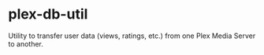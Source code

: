 # plex-db-util
Utility to transfer user data (views, ratings, etc.) from one Plex Media Server to another.
